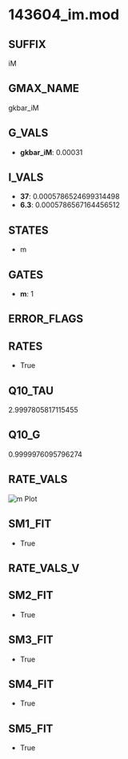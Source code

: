 # 143604_im.mod

## SUFFIX

iM

## GMAX_NAME

gkbar_iM

## G_VALS

- **gkbar_iM**: 0.00031

## I_VALS

- **37**: 0.0005786524699314498
- **6.3**: 0.0005786567164456512

## STATES

- m

## GATES

- **m**: 1

## ERROR_FLAGS


## RATES

- True

## Q10_TAU

2.9997805817115455

## Q10_G

0.9999976095796274

## RATE_VALS

![m Plot](/Users/pbozelos/Dropbox/icg-Chai-Panos/supermodels/output_markdown_files/K/143604_im.mod/images/m.png)

## SM1_FIT

- True

## RATE_VALS_V

## SM2_FIT

- True

## SM3_FIT

- True

## SM4_FIT

- True

## SM5_FIT

- True


